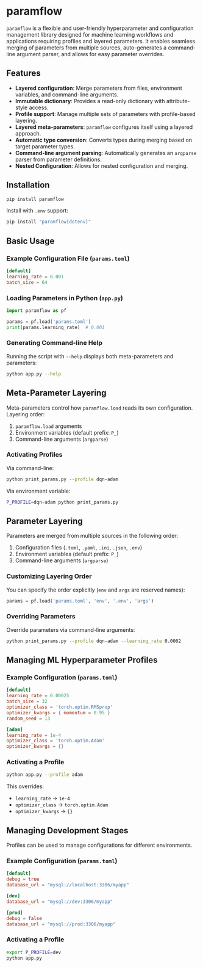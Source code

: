 # paramflow
`paramflow` is a flexible and user-friendly hyperparameter and configuration management library designed for
machine learning workflows and applications requiring profiles and layered parameters. It enables seamless
merging of parameters from multiple sources, auto-generates a command-line argument parser,
and allows for easy parameter overrides.

## Features
- **Layered configuration**: Merge parameters from files, environment variables, and command-line arguments.
- **Immutable dictionary**: Provides a read-only dictionary with attribute-style access.
- **Profile support**: Manage multiple sets of parameters with profile-based layering.
- **Layered meta-parameters**: `paramflow` configures itself using a layered approach.
- **Automatic type conversion**: Converts types during merging based on target parameter types.
- **Command-line argument parsing**: Automatically generates an `argparse` parser from parameter definitions.
- **Nested Configuration**: Allows for nested configuration and merging.

## Installation
```sh
pip install paramflow
```
Install with `.env` support:
```sh
pip install "paramflow[dotenv]"
```

## Basic Usage
### Example Configuration File (`params.toml`)
```toml
[default]
learning_rate = 0.001
batch_size = 64
```

### Loading Parameters in Python (`app.py`)
```python
import paramflow as pf

params = pf.load('params.toml')
print(params.learning_rate)  # 0.001
```

### Generating Command-line Help
Running the script with `--help` displays both meta-parameters and parameters:
```sh
python app.py --help
```

## Meta-Parameter Layering
Meta-parameters control how `paramflow.load` reads its own configuration. Layering order:
1. `paramflow.load` arguments
2. Environment variables (default prefix: `P_`)
3. Command-line arguments (`argparse`)

### Activating Profiles
Via command-line:
```sh
python print_params.py --profile dqn-adam
```
Via environment variable:
```sh
P_PROFILE=dqn-adam python print_params.py
```

## Parameter Layering
Parameters are merged from multiple sources in the following order:
1. Configuration files (`.toml`, `.yaml`, `.ini`, `.json`, `.env`)
2. Environment variables (default prefix: `P_`)
3. Command-line arguments (`argparse`)

### Customizing Layering Order
You can specify the order explicitly (`env` and `args` are reserved names):
```python
params = pf.load('params.toml', 'env', '.env', 'args')
```

### Overriding Parameters
Override parameters via command-line arguments:
```sh
python print_params.py --profile dqn-adam --learning_rate 0.0002
```

## Managing ML Hyperparameter Profiles
### Example Configuration (`params.toml`)
```toml
[default]
learning_rate = 0.00025
batch_size = 32
optimizer_class = 'torch.optim.RMSprop'
optimizer_kwargs = { momentum = 0.95 }
random_seed = 13

[adam]
learning_rate = 1e-4
optimizer_class = 'torch.optim.Adam'
optimizer_kwargs = {}
```

### Activating a Profile
```sh
python app.py --profile adam
```
This overrides:
- `learning_rate` → `1e-4`
- `optimizer_class` → `torch.optim.Adam`
- `optimizer_kwargs` → `{}`

## Managing Development Stages
Profiles can be used to manage configurations for different environments.

### Example Configuration (`params.toml`)
```toml
[default]
debug = true
database_url = "mysql://localhost:3306/myapp"

[dev]
database_url = "mysql://dev:3306/myapp"

[prod]
debug = false
database_url = "mysql://prod:3306/myapp"
```

### Activating a Profile
```sh
export P_PROFILE=dev
python app.py
```

